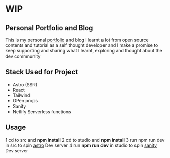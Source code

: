 # WIP

## Personal Portfolio and Blog

This is my personal [portfolio](aadesina.com) and blog
I learnt a lot from open source contents and tutorial as
a self thought developer and I make a promise to keep
supporting and sharing what I learnt, exploring and
thought about the dev commnunity

## Stack Used for Project

- Astro (SSR)
- React
- Tailwind
- OPen props
- Sanity
- Netlify Serverless functions

## Usage

1 cd to src and **npm install**
2 cd to studio and **npm install**
3 run npm run dev in src to spin [astro](astro.org) Dev server
4 run **npm run dev** in studio to spin [sanity](sanity.io) Dev server
